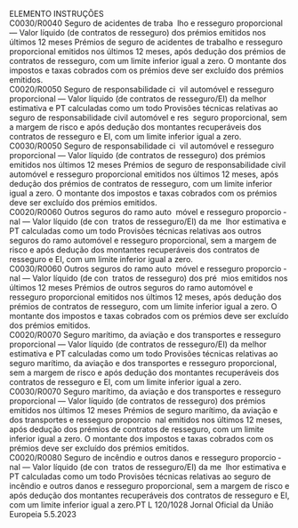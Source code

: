  
ELEMENTO  INSTRUÇÕES  
C0030/R0040  Seguro de acidentes de traba ­
lho e resseguro proporcional 
— Valor líquido (de contratos 
de resseguro) dos prémios 
emitidos nos últimos 12 meses  Prémios de seguro de acidentes de trabalho e resseguro proporcional emitidos nos 
últimos 12 meses, após dedução dos prémios de contratos de resseguro, com um 
limite inferior igual a zero. O montante dos impostos e taxas cobrados com os 
prémios deve ser excluído dos prémios emitidos.  
C0020/R0050  Seguro de responsabilidade ci ­
vil automóvel e resseguro 
proporcional — Valor líquido 
(de contratos de resseguro/EI) 
da melhor estimativa e PT 
calculadas como um todo  Provisões técnicas relativas ao seguro de responsabilidade civil automóvel e res ­
seguro proporcional, sem a margem de risco e após dedução dos montantes 
recuperáveis dos contratos de resseguro e EI, com um limite inferior igual a zero.  
C0030/R0050  Seguro de responsabilidade ci ­
vil automóvel e resseguro 
proporcional — Valor líquido 
(de contratos de resseguro) dos 
prémios emitidos nos últimos 
12 meses  Prémios de seguro de responsabilidade civil automóvel e resseguro proporcional 
emitidos nos últimos 12 meses, após dedução dos prémios de contratos de 
resseguro, com um limite inferior igual a zero. O montante dos impostos e taxas 
cobrados com os prémios deve ser excluído dos prémios emitidos.  
C0020/R0060  Outros seguros do ramo auto ­
móvel e resseguro proporcio ­
nal — Valor líquido (de con ­
tratos de resseguro/EI) da me ­
lhor estimativa e PT calculadas 
como um todo  Provisões técnicas relativas aos outros seguros do ramo automóvel e resseguro 
proporcional, sem a margem de risco e após dedução dos montantes recuperáveis 
dos contratos de resseguro e EI, com um limite inferior igual a zero.  
C0030/R0060  Outros seguros do ramo auto ­
móvel e resseguro proporcio ­
nal — Valor líquido (de con ­
tratos de resseguro) dos pré ­
mios emitidos nos últimos 12 
meses  Prémios de outros seguros do ramo automóvel e resseguro proporcional emitidos 
nos últimos 12 meses, após dedução dos prémios de contratos de resseguro, com 
um limite inferior igual a zero. O montante dos impostos e taxas cobrados com 
os prémios deve ser excluído dos prémios emitidos.  
C0020/R0070  Seguro marítimo, da aviação e 
dos transportes e resseguro 
proporcional — Valor líquido 
(de contratos de resseguro/EI) 
da melhor estimativa e PT 
calculadas como um todo  Provisões técnicas relativas ao seguro marítimo, da aviação e dos transportes e 
resseguro proporcional, sem a margem de risco e após dedução dos montantes 
recuperáveis dos contratos de resseguro e EI, com um limite inferior igual a zero.  
C0030/R0070  Seguro marítimo, da aviação e 
dos transportes e resseguro 
proporcional — Valor líquido 
(de contratos de resseguro) dos 
prémios emitidos nos últimos 
12 meses  Prémios de seguro marítimo, da aviação e dos transportes e resseguro proporcio ­
nal emitidos nos últimos 12 meses, após dedução dos prémios de contratos de 
resseguro, com um limite inferior igual a zero. O montante dos impostos e taxas 
cobrados com os prémios deve ser excluído dos prémios emitidos.  
C0020/R0080  Seguro de incêndio e outros 
danos e resseguro proporcio ­
nal — Valor líquido (de con ­
tratos de resseguro/EI) da me ­
lhor estimativa e PT calculadas 
como um todo  Provisões técnicas relativas ao seguro de incêndio e outros danos e resseguro 
proporcional, sem a margem de risco e após dedução dos montantes recuperáveis 
dos contratos de resseguro e EI, com um limite inferior igual a zero.PT  L 120/1028 Jornal Oficial da União Europeia 5.5.2023